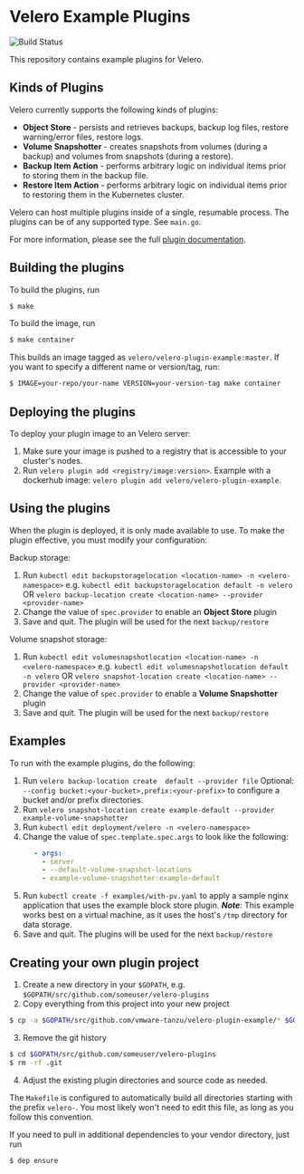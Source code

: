 # Velero Example Plugins

![Build Status][1]

This repository contains example plugins for Velero.

## Kinds of Plugins

Velero currently supports the following kinds of plugins:

- **Object Store** - persists and retrieves backups, backup log files, restore warning/error files, restore logs.
- **Volume Snapshotter** - creates snapshots from volumes (during a backup) and volumes from snapshots (during a restore).
- **Backup Item Action** - performs arbitrary logic on individual items prior to storing them in the backup file.
- **Restore Item Action** - performs arbitrary logic on individual items prior to restoring them in the Kubernetes cluster.

Velero can host multiple plugins inside of a single, resumable process. The plugins can be of any supported type. See `main.go`.

For more information, please see the full [plugin documentation](https://velero.io/docs/master/overview-plugins/).

## Building the plugins

To build the plugins, run

```bash
$ make
```

To build the image, run

```bash
$ make container
```

This builds an image tagged as `velero/velero-plugin-example:master`. If you want to specify a different name or version/tag, run:

```bash
$ IMAGE=your-repo/your-name VERSION=your-version-tag make container 
```

## Deploying the plugins

To deploy your plugin image to an Velero server:

1. Make sure your image is pushed to a registry that is accessible to your cluster's nodes.
2. Run `velero plugin add <registry/image:version>`. Example with a dockerhub image: `velero plugin add velero/velero-plugin-example`.

## Using the plugins

When the plugin is deployed, it is only made available to use. To make the plugin effective, you must modify your configuration:

Backup storage:

1. Run `kubectl edit backupstoragelocation <location-name> -n <velero-namespace>` e.g. `kubectl edit backupstoragelocation default -n velero` OR `velero backup-location create <location-name> --provider <provider-name>`
2. Change the value of `spec.provider` to enable an **Object Store** plugin
3. Save and quit. The plugin will be used for the next `backup/restore`

Volume snapshot storage:

1. Run `kubectl edit volumesnapshotlocation <location-name> -n <velero-namespace>` e.g. `kubectl edit volumesnapshotlocation default -n velero` OR `velero snapshot-location create <location-name> --provider <provider-name>`
2. Change the value of `spec.provider` to enable a **Volume Snapshotter** plugin
3. Save and quit. The plugin will be used for the next `backup/restore`

## Examples

To run with the example plugins, do the following:

1. Run `velero backup-location create  default --provider file` Optional: `--config bucket:<your-bucket>,prefix:<your-prefix>` to configure a bucket and/or prefix directories.
2. Run `velero snapshot-location create example-default --provider example-volume-snapshotter`
3. Run `kubectl edit deployment/velero -n <velero-namespace>`
4. Change the value of `spec.template.spec.args` to look like the following:

```yaml
      - args:
        - server
        - --default-volume-snapshot-locations
        - example-volume-snapshotter:example-default
```

5. Run `kubectl create -f examples/with-pv.yaml` to apply a sample nginx application that uses the example block store plugin. ***Note***: This example works best on a virtual machine, as it uses the host's `/tmp` directory for data storage.
6. Save and quit. The plugins will be used for the next `backup/restore`

## Creating your own plugin project

1. Create a new directory in your `$GOPATH`, e.g. `$GOPATH/src/github.com/someuser/velero-plugins`
2. Copy everything from this project into your new project

```bash
$ cp -a $GOPATH/src/github.com/vmware-tanzu/velero-plugin-example/* $GOPATH/src/github.com/someuser/velero-plugins/.
```

3. Remove the git history

```bash
$ cd $GOPATH/src/github.com/someuser/velero-plugins
$ rm -rf .git
```

4. Adjust the existing plugin directories and source code as needed.

The `Makefile` is configured to automatically build all directories starting with the prefix `velero-`.
You most likely won't need to edit this file, as long as you follow this convention.

If you need to pull in additional dependencies to your vendor directory, just run

```bash
$ dep ensure
```

[1]: https://github.com/vmware-tanzu/velero-plugin-example/workflows/Continuous%20Integration/badge.svg


